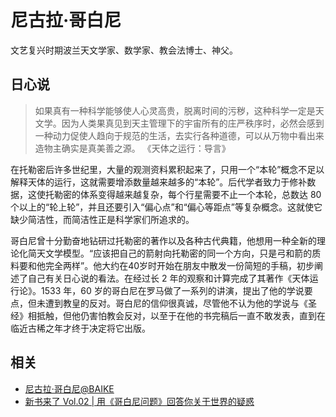# 尼古拉·哥白尼



文艺复兴时期波兰天文学家、数学家、教会法博士、神父。

## 日心说

> 如果真有一种科学能够使人心灵高贵，脱离时间的污秽，这种科学一定是天文学。因为人类果真见到天主管理下的宇宙所有的庄严秩序时，必然会感到一种动力促使人趋向于规范的生活，去实行各种道德，可以从万物中看出来造物主确实是真美善之源。
> <name>《天体之运行：导言》</name>

在托勒密后许多世纪里，大量的观测资料累积起来了，只用一个“本轮”概念不足以解释天体的运行，这就需要增添数量越来越多的“本轮”。后代学者致力于修补数据，这使托勒密的体系变得越来越复杂，每个行星需要不止一个本轮，总数达 80 个以上的“轮上轮”，并且还要引入“偏心点”和“偏心等距点”等复杂概念。这就使它缺少简洁性，而简洁性正是科学家们所追求的。

哥白尼曾十分勤奋地钻研过托勒密的著作以及各种古代典籍，他想用一种全新的理论化简天文学模型。“应该把自己的箭射向托勒密的同一个方向，只是弓和箭的质料要和他完全两样”。他大约在40岁时开始在朋友中散发一份简短的手稿，初步阐述了自己有关日心说的看法。在经过长 2 年的观察和计算完成了其著作《天体运行论》。1533 年，60 岁的哥白尼在罗马做了一系列的讲演，提出了他的学说要点，但未遭到教皇的反对。哥白尼的信仰很真诚，尽管他不认为他的学说与《圣经》相抵触，但他仍害怕教会反对，以至于在他的书完稿后一直不敢发表，直到在临近古稀之年才终于决定将它出版。

## 相关

* [尼古拉·哥白尼@BAIKE](https://baike.baidu.com/item/%E5%B0%BC%E5%8F%A4%E6%8B%89%C2%B7%E5%93%A5%E7%99%BD%E5%B0%BC)
* [新书来了 Vol.02 | 用《哥白尼问题》回答你关于世界的疑惑](https://www.bilibili.com/video/BV1Si4y1g7JA)